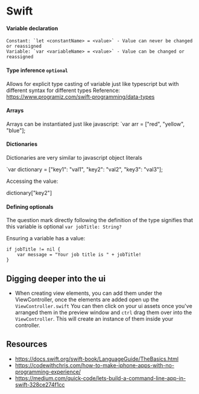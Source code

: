 # Swift

#### Variable declaration
	Constant: `let <constantName> = <value>` - Value can never be changed or reassigned
	Variable: `var <variableName> = <value>` - Value can be changed or reassigned

#### Type inference `optional`
Allows for explicit type casting of variable just like typescript but with different syntax for different types
Reference: https://www.programiz.com/swift-programming/data-types

#### Arrays
Arrays can be instantiated just like javascript:
`var arr = ["red", "yellow", "blue"];

#### Dictionaries
Dictionaries are very similar to javascript object literals

`var dictionary = ["key1": "val1", "key2": "val2", "key3": "val3"];

Accessing the value:

dictionary["key2"]

#### Defining optionals
The question mark directly following the definition of the type signifies that this variable is optional
`var jobTitle: String?`

Ensuring a variable has a value:

```
if jobTitle != nil {
    var message = "Your job title is " + jobTitle!
}
```

## Digging deeper into the ui
- When creating view elements, you can add them under the ViewController, once the elements are added open up the `ViewController.swift` You can then click on your ui assets once you've arranged them in the preview window and `ctrl` drag them over into the `ViewController`. This will create an instance of them inside your controller.


## Resources
- https://docs.swift.org/swift-book/LanguageGuide/TheBasics.html
- https://codewithchris.com/how-to-make-iphone-apps-with-no-programming-experience/
- https://medium.com/quick-code/lets-build-a-command-line-app-in-swift-328ce274f1cc